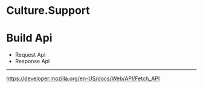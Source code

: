 # Culture.Support

# Build Api


- Request Api
- Response Api

-------

https://developer.mozilla.org/en-US/docs/Web/API/Fetch_API
